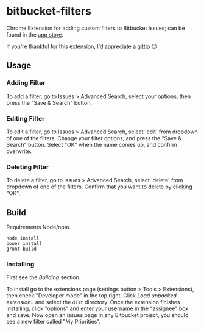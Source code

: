 bitbucket-filters
=================

Chrome Extension for adding custom filters to Bitbucket Issues;
can be found in the [app store][extension].


If you're thankful for this extension, I'd appreciate a [gittip][1] :wink:

## Usage

### Adding Filter
To add a filter, go to Issues > Advanced Search, select your options, then press the "Save & Search" button.

### Editing Filter
To edit a filter, go to Issues > Advanced Search, select 'edit' from dropdown of one of the filters. Change your filter options, and press the "Save & Search" button. Select "OK" when the name comes up, and confirm overwrite.

### Deleting Filter
To delete a filter, go to Issues > Advanced Search, select 'delete' from dropdown of one of the filters. Confirm that you want to delete by clicking "OK".


## Build

Requirements Node/npm.

```
node install
bower install
grunt build
```

### Installing

First see the *Building* section.

To install go to the extensions page (settings button > Tools > Extensions), 
then check "Developer mode" in the top right. Click 
*Load unpacked extension..* and select the `dist` directory. 
Once the extension finishes installing, click "options" and enter your username in the "assignee" box and save. 
Now open an issues page in any Bitbucket project, you should see a new filter called "My Priorities".


[1]: https://www.gittip.com/knownasilya
[extension]: https://chrome.google.com/webstore/detail/bitbucket-filters/dbifmilkbhjgdgalenpladkndcfjdpbk?utm_source=chrome-ntp-icon
